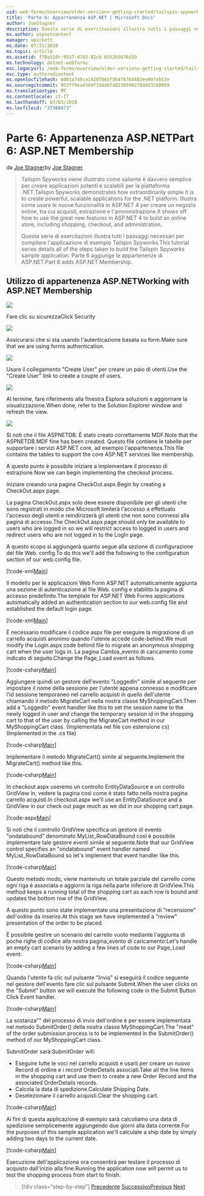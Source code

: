 ```yaml
---
uid: web-forms/overview/older-versions-getting-started/tailspin-spyworks/tailspin-spyworks-part-6
title: 'Parte 6: Appartenenza ASP.NET | Microsoft Docs'
author: JoeStagner
description: Questa serie di esercitazioni illustra tutti i passaggi necessari per compilare l'applicazione di esempio Tailspin Spyworks. Parte 6 aggiunge le appartenenze di ASP.NET.
ms.author: aspnetcontent
manager: wpickett
ms.date: 07/21/2010
ms.topic: article
ms.assetid: f70a310c-9557-4743-82cb-655265676d39
ms.technology: dotnet-webforms
msc.legacyurl: /web-forms/overview/older-versions-getting-started/tailspin-spyworks/tailspin-spyworks-part-6
msc.type: authoredcontent
ms.openlocfilehash: 6d01a745ca1428f065f564f676d483ee807eb52e
ms.sourcegitcommit: 953ff9ea4369f154d6fd0239599279ddd3280009
ms.translationtype: MT
ms.contentlocale: it-IT
ms.lasthandoff: 07/03/2018
ms.locfileid: "37368473"
---
```

<a name="part-6-aspnet-membership"></a><span data-ttu-id="5fc20-104">Parte 6: Appartenenza ASP.NET</span><span class="sxs-lookup"><span data-stu-id="5fc20-104">Part 6: ASP.NET Membership</span></span>
====================
<span data-ttu-id="5fc20-105">da [Joe Stagner](https://github.com/JoeStagner)</span><span class="sxs-lookup"><span data-stu-id="5fc20-105">by [Joe Stagner](https://github.com/JoeStagner)</span></span>

> <span data-ttu-id="5fc20-106">Tailspin Spyworks viene illustrato come saliente è davvero semplice per creare applicazioni potenti e scalabili per la piattaforma .NET.</span><span class="sxs-lookup"><span data-stu-id="5fc20-106">Tailspin Spyworks demonstrates how extraordinarily simple it is to create powerful, scalable applications for the .NET platform.</span></span> <span data-ttu-id="5fc20-107">Illustra come usare le nuove funzionalità in ASP.NET 4 per creare un negozio online, tra cui acquisti, estrazione e l'amministrazione.</span><span class="sxs-lookup"><span data-stu-id="5fc20-107">It shows off how to use the great new features in ASP.NET 4 to build an online store, including shopping, checkout, and administration.</span></span>
> 
> <span data-ttu-id="5fc20-108">Questa serie di esercitazioni illustra tutti i passaggi necessari per compilare l'applicazione di esempio Tailspin Spyworks.</span><span class="sxs-lookup"><span data-stu-id="5fc20-108">This tutorial series details all of the steps taken to build the Tailspin Spyworks sample application.</span></span> <span data-ttu-id="5fc20-109">Parte 6 aggiunge le appartenenze di ASP.NET.</span><span class="sxs-lookup"><span data-stu-id="5fc20-109">Part 6 adds ASP.NET Membership.</span></span>


## <a id="_Toc260221672"></a>  <span data-ttu-id="5fc20-110">Utilizzo di appartenenza ASP.NET</span><span class="sxs-lookup"><span data-stu-id="5fc20-110">Working with ASP.NET Membership</span></span>

![](tailspin-spyworks-part-6/_static/image1.png)

<span data-ttu-id="5fc20-111">Fare clic su sicurezza</span><span class="sxs-lookup"><span data-stu-id="5fc20-111">Click Security</span></span>

![](tailspin-spyworks-part-6/_static/image1.jpg)

<span data-ttu-id="5fc20-112">Assicurarsi che si sta usando l'autenticazione basata su form.</span><span class="sxs-lookup"><span data-stu-id="5fc20-112">Make sure that we are using forms authentication.</span></span>

![](tailspin-spyworks-part-6/_static/image2.jpg)

<span data-ttu-id="5fc20-113">Usare il collegamento "Create User" per creare un paio di utenti.</span><span class="sxs-lookup"><span data-stu-id="5fc20-113">Use the "Create User" link to create a couple of users.</span></span>

![](tailspin-spyworks-part-6/_static/image3.jpg)

<span data-ttu-id="5fc20-114">Al termine, fare riferimento alla finestra Esplora soluzioni e aggiornare la visualizzazione.</span><span class="sxs-lookup"><span data-stu-id="5fc20-114">When done, refer to the Solution Explorer window and refresh the view.</span></span>

![](tailspin-spyworks-part-6/_static/image2.png)

<span data-ttu-id="5fc20-115">Si noti che il file ASPNETDB. È stato creato correttamente MDF.</span><span class="sxs-lookup"><span data-stu-id="5fc20-115">Note that the ASPNETDB.MDF fine has been created.</span></span> <span data-ttu-id="5fc20-116">Questo file contiene le tabelle per supportare i servizi ASP.NET core, ad esempio l'appartenenza.</span><span class="sxs-lookup"><span data-stu-id="5fc20-116">This file contains the tables to support the core ASP.NET services like membership.</span></span>

<span data-ttu-id="5fc20-117">A questo punto è possibile iniziare a implementare il processo di estrazione.</span><span class="sxs-lookup"><span data-stu-id="5fc20-117">Now we can begin implementing the checkout process.</span></span>

<span data-ttu-id="5fc20-118">Iniziare creando una pagina CheckOut.aspx.</span><span class="sxs-lookup"><span data-stu-id="5fc20-118">Begin by creating a CheckOut.aspx page.</span></span>

<span data-ttu-id="5fc20-119">La pagina CheckOut.aspx solo deve essere disponibile per gli utenti che sono registrati in modo che Microsoft limiterà l'accesso a effettuato l'accesso degli utenti e reindirizzerà gli utenti che non sono connessi alla pagina di accesso.</span><span class="sxs-lookup"><span data-stu-id="5fc20-119">The CheckOut.aspx page should only be available to users who are logged in so we will restrict access to logged in users and redirect users who are not logged in to the LogIn page.</span></span>

<span data-ttu-id="5fc20-120">A questo scopo si aggiungerà quanto segue alla sezione di configurazione del file Web. config.</span><span class="sxs-lookup"><span data-stu-id="5fc20-120">To do this we'll add the following to the configuration section of our web.config file.</span></span>

[!code-xml[Main](tailspin-spyworks-part-6/samples/sample1.xml)]

<span data-ttu-id="5fc20-121">Il modello per le applicazioni Web Form ASP.NET automaticamente aggiunta una sezione di autenticazione al file Web. config e stabilito la pagina di accesso predefinito.</span><span class="sxs-lookup"><span data-stu-id="5fc20-121">The template for ASP.NET Web Forms applications automatically added an authentication section to our web.config file and established the default login page.</span></span>

[!code-xml[Main](tailspin-spyworks-part-6/samples/sample2.xml)]

<span data-ttu-id="5fc20-122">È necessario modificare il codice aspx file per eseguire la migrazione di un carrello acquisti anonimo quando l'utente accede code-behind.</span><span class="sxs-lookup"><span data-stu-id="5fc20-122">We must modify the Login.aspx code behind file to migrate an anonymous shopping cart when the user logs in.</span></span> <span data-ttu-id="5fc20-123">La pagina Cambia\_evento di caricamento come indicato di seguito.</span><span class="sxs-lookup"><span data-stu-id="5fc20-123">Change the Page\_Load event as follows.</span></span>

[!code-csharp[Main](tailspin-spyworks-part-6/samples/sample3.cs)]

<span data-ttu-id="5fc20-124">Aggiungere quindi un gestore dell'evento "LoggedIn" simile al seguente per impostare il nome della sessione per l'utente appena connesso e modificare l'id sessione temporaneo nel carrello acquisti in quello dell'utente chiamando il metodo MigrateCart nella nostra classe MyShoppingCart.</span><span class="sxs-lookup"><span data-stu-id="5fc20-124">Then add a "LoggedIn" event handler like this to set the session name to the newly logged in user and change the temporary session id in the shopping cart to that of the user by calling the MigrateCart method in our MyShoppingCart class.</span></span> <span data-ttu-id="5fc20-125">(Implementata nel file con estensione cs)</span><span class="sxs-lookup"><span data-stu-id="5fc20-125">(Implemented in the .cs file)</span></span>

[!code-csharp[Main](tailspin-spyworks-part-6/samples/sample4.cs)]

<span data-ttu-id="5fc20-126">Implementare il metodo MigrateCart() simile al seguente.</span><span class="sxs-lookup"><span data-stu-id="5fc20-126">Implement the MigrateCart() method like this.</span></span>

[!code-csharp[Main](tailspin-spyworks-part-6/samples/sample5.cs)]

<span data-ttu-id="5fc20-127">In checkout.aspx useremo un controllo EntityDataSource e un controllo GridView in, vedere la pagina così come è stato fatto nella nostra pagina carrello acquisti.</span><span class="sxs-lookup"><span data-stu-id="5fc20-127">In checkout.aspx we'll use an EntityDataSource and a GridView in our check out page much as we did in our shopping cart page.</span></span>

[!code-aspx[Main](tailspin-spyworks-part-6/samples/sample6.aspx)]

<span data-ttu-id="5fc20-128">Si noti che il controllo GridView specifica un gestore di evento "ondatabound" denominato MyList\_RowDataBound così è possibile implementare tale gestore eventi simile al seguente.</span><span class="sxs-lookup"><span data-stu-id="5fc20-128">Note that our GridView control specifies an "ondatabound" event handler named MyList\_RowDataBound so let's implement that event handler like this.</span></span>

[!code-csharp[Main](tailspin-spyworks-part-6/samples/sample7.cs)]

<span data-ttu-id="5fc20-129">Questo metodo modo, viene mantenuto un totale parziale del carrello come ogni riga è associata e aggiorni la riga nella parte inferiore di GridView.</span><span class="sxs-lookup"><span data-stu-id="5fc20-129">This method keeps a running total of the shopping cart as each row is bound and updates the bottom row of the GridView.</span></span>

<span data-ttu-id="5fc20-130">A questo punto sono state implementate una presentazione di "recensione" dell'ordine da inserire.</span><span class="sxs-lookup"><span data-stu-id="5fc20-130">At this stage we have implemented a "review" presentation of the order to be placed.</span></span>

<span data-ttu-id="5fc20-131">È possibile gestire un scenario del carrello vuoto mediante l'aggiunta di poche righe di codice alla nostra pagina\_evento di caricamento:</span><span class="sxs-lookup"><span data-stu-id="5fc20-131">Let's handle an empty cart scenario by adding a few lines of code to our Page\_Load event:</span></span>

[!code-csharp[Main](tailspin-spyworks-part-6/samples/sample8.cs)]

<span data-ttu-id="5fc20-132">Quando l'utente fa clic sul pulsante "Invia" si eseguirà il codice seguente nel gestore dell'evento fare clic sul pulsante Submit.</span><span class="sxs-lookup"><span data-stu-id="5fc20-132">When the user clicks on the "Submit" button we will execute the following code in the Submit Button Click Event handler.</span></span>

[!code-csharp[Main](tailspin-spyworks-part-6/samples/sample9.cs)]

<span data-ttu-id="5fc20-133">La sostanza"" del processo di invio dell'ordine è per essere implementata nel metodo SubmitOrder() della nostra classe MyShoppingCart.</span><span class="sxs-lookup"><span data-stu-id="5fc20-133">The "meat" of the order submission process is to be implemented in the SubmitOrder() method of our MyShoppingCart class.</span></span>

<span data-ttu-id="5fc20-134">SubmitOrder sarà:</span><span class="sxs-lookup"><span data-stu-id="5fc20-134">SubmitOrder will:</span></span>

- <span data-ttu-id="5fc20-135">Eseguire tutte le voci nel carrello acquisti e usarli per creare un nuovo Record di ordine e i record OrderDetails associati.</span><span class="sxs-lookup"><span data-stu-id="5fc20-135">Take all the line items in the shopping cart and use them to create a new Order Record and the associated OrderDetails records.</span></span>
- <span data-ttu-id="5fc20-136">Calcola la data di spedizione.</span><span class="sxs-lookup"><span data-stu-id="5fc20-136">Calculate Shipping Date.</span></span>
- <span data-ttu-id="5fc20-137">Deselezionare il carrello acquisti.</span><span class="sxs-lookup"><span data-stu-id="5fc20-137">Clear the shopping cart.</span></span>


[!code-csharp[Main](tailspin-spyworks-part-6/samples/sample10.cs)]

<span data-ttu-id="5fc20-138">Ai fini di questa applicazione di esempio sarà calcoliamo una data di spedizione semplicemente aggiungendo due giorni alla data corrente.</span><span class="sxs-lookup"><span data-stu-id="5fc20-138">For the purposes of this sample application we'll calculate a ship date by simply adding two days to the current date.</span></span>

[!code-csharp[Main](tailspin-spyworks-part-6/samples/sample11.cs)]

<span data-ttu-id="5fc20-139">Esecuzione dell'applicazione ora consentirà per testare il processo di acquisto dall'inizio alla fine.</span><span class="sxs-lookup"><span data-stu-id="5fc20-139">Running the application now will permit us to test the shopping process from start to finish.</span></span>

> [!div class="step-by-step"]
> <span data-ttu-id="5fc20-140">[Precedente](tailspin-spyworks-part-5.md)
> [Successivo](tailspin-spyworks-part-7.md)</span><span class="sxs-lookup"><span data-stu-id="5fc20-140">[Previous](tailspin-spyworks-part-5.md)
[Next](tailspin-spyworks-part-7.md)</span></span>
